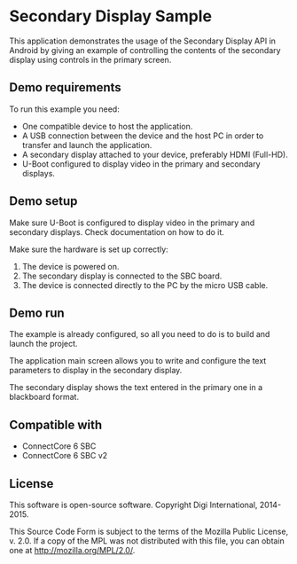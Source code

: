 Secondary Display Sample
========================

This application demonstrates the usage of the Secondary Display API in Android
by giving an example of controlling the contents of the secondary display using
controls in the primary screen.

Demo requirements
-----------------

To run this example you need:

* One compatible device to host the application.
* A USB connection between the device and the host PC in order to transfer and
  launch the application.
* A secondary display attached to your device, preferably HDMI (Full-HD).
* U-Boot configured to display video in the primary and secondary displays.

Demo setup
----------

Make sure U-Boot is configured to display video in the primary and secondary 
displays. Check documentation on how to do it.

Make sure the hardware is set up correctly:

1. The device is powered on.
2. The secondary display is connected to the SBC board.
3. The device is connected directly to the PC by the micro USB cable.


Demo run
--------

The example is already configured, so all you need to do is to build and 
launch the project.
  
The application main screen allows you to write and configure the text
parameters to display in the secondary display.

The secondary display shows the text entered in the primary one in a blackboard
format.

Compatible with
---------------

* ConnectCore 6 SBC
* ConnectCore 6 SBC v2

License
-------

This software is open-source software. Copyright Digi International, 2014-2015.

This Source Code Form is subject to the terms of the Mozilla Public License,
v. 2.0. If a copy of the MPL was not distributed with this file, you can obtain
one at http://mozilla.org/MPL/2.0/.
